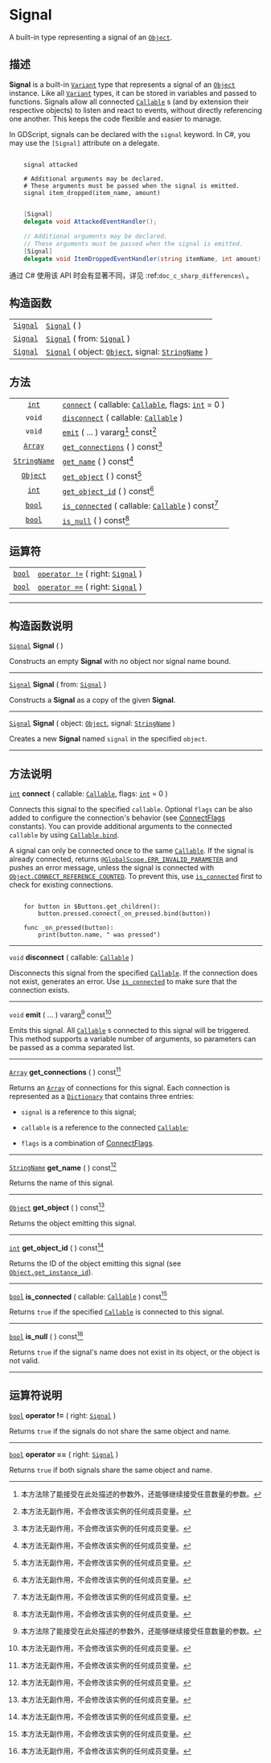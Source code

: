 <!-- ⚠ 请勿编辑本文件 ⚠ -->
<!-- 本文档使用脚本从 WeDot 引擎源码仓库生成。 -->
<!-- 生成脚本：https://github.com/WeDot-Engine/WeDot/tree/4.3/doc/tools/make_md.py； -->
<!-- 原文件：https://github.com/WeDot-Engine/WeDot/tree/4.3/doc/classes/Signal.xml。 -->

<div id="_class_signal"></div>

# Signal

A built-in type representing a signal of an [`Object`](class_object.md).

## 描述

**Signal** is a built-in [`Variant`](class_variant.md) type that represents a signal of an [`Object`](class_object.md) instance. Like all [`Variant`](class_variant.md) types, it can be stored in variables and passed to functions. Signals allow all connected [`Callable`](class_callable.md) s (and by extension their respective objects) to listen and react to events, without directly referencing one another. This keeps the code flexible and easier to manage.

In GDScript, signals can be declared with the `signal` keyword. In C#, you may use the `[Signal]` attribute on a delegate.



```gdscript

    signal attacked
    
    # Additional arguments may be declared.
    # These arguments must be passed when the signal is emitted.
    signal item_dropped(item_name, amount)
```

```csharp

    [Signal]
    delegate void AttackedEventHandler();
    
    // Additional arguments may be declared.
    // These arguments must be passed when the signal is emitted.
    [Signal]
    delegate void ItemDroppedEventHandler(string itemName, int amount);
```







通过 C# 使用该 API 时会有显著不同，详见 :ref:`doc_c_sharp_differences`\ 。

## 构造函数

|||
|:-:|:--|
| [`Signal`](class_signal.md) | [`Signal`](class_signal.md#class_signal_constructor_signal) ( )                                                                                  |
| [`Signal`](class_signal.md) | [`Signal`](class_signal.md#class_signal_constructor_signal) ( from: [`Signal`](class_signal.md) )                                                |
| [`Signal`](class_signal.md) | [`Signal`](class_signal.md#class_signal_constructor_signal) ( object: [`Object`](class_object.md), signal: [`StringName`](class_stringname.md) ) |

## 方法

|||
|:-:|:--|
| [`int`](class_int.md)               | [`connect`](class_signal.md#class_signal_method_connect) ( callable: [`Callable`](class_callable.md), flags: [`int`](class_int.md) = 0 ) |
| `void`                              | [`disconnect`](class_signal.md#class_signal_method_disconnect) ( callable: [`Callable`](class_callable.md) )                             |
| `void`                              | [`emit`](class_signal.md#class_signal_method_emit) ( ... ) vararg[^vararg] const[^const]                                                 |
| [`Array`](class_array.md)           | [`get_connections`](class_signal.md#class_signal_method_get_connections) ( ) const[^const]                                               |
| [`StringName`](class_stringname.md) | [`get_name`](class_signal.md#class_signal_method_get_name) ( ) const[^const]                                                             |
| [`Object`](class_object.md)         | [`get_object`](class_signal.md#class_signal_method_get_object) ( ) const[^const]                                                         |
| [`int`](class_int.md)               | [`get_object_id`](class_signal.md#class_signal_method_get_object_id) ( ) const[^const]                                                   |
| [`bool`](class_bool.md)             | [`is_connected`](class_signal.md#class_signal_method_is_connected) ( callable: [`Callable`](class_callable.md) ) const[^const]           |
| [`bool`](class_bool.md)             | [`is_null`](class_signal.md#class_signal_method_is_null) ( ) const[^const]                                                               |

## 运算符

|||
|:-:|:--|
| [`bool`](class_bool.md) | [`operator !=`](class_Signal.md#operator_neq_Signal) ( right: [`Signal`](class_signal.md) ) |
| [`bool`](class_bool.md) | [`operator ==`](class_Signal.md#operator_eq_Signal) ( right: [`Signal`](class_signal.md) )  |

<!-- rst-class:: classref-section-separator -->

---

## 构造函数说明

<div id="_class_signal_constructor_signal"></div>

[`Signal`](class_signal.md) **Signal** ( )<div id="class_signal_constructor_signal"></div>

Constructs an empty **Signal** with no object nor signal name bound.

<!-- rst-class:: classref-item-separator -->

---

[`Signal`](class_signal.md) **Signal** ( from: [`Signal`](class_signal.md) )

Constructs a **Signal** as a copy of the given **Signal**.

<!-- rst-class:: classref-item-separator -->

---

[`Signal`](class_signal.md) **Signal** ( object: [`Object`](class_object.md), signal: [`StringName`](class_stringname.md) )

Creates a new **Signal** named `signal` in the specified `object`.

<!-- rst-class:: classref-section-separator -->

---

## 方法说明

<div id="_class_signal_method_connect"></div>

[`int`](class_int.md) **connect** ( callable: [`Callable`](class_callable.md), flags: [`int`](class_int.md) = 0 )<div id="class_signal_method_connect"></div>

Connects this signal to the specified `callable`. Optional `flags` can be also added to configure the connection's behavior (see [ConnectFlags](#enum_object_connectflags) constants). You can provide additional arguments to the connected `callable` by using [`Callable.bind`](class_callable.md#class_callable_method_bind).

A signal can only be connected once to the same [`Callable`](class_callable.md). If the signal is already connected, returns [`@GlobalScope.ERR_INVALID_PARAMETER`](class_@globalscope.md#class_@globalscope_constant_err_invalid_parameter) and pushes an error message, unless the signal is connected with [`Object.CONNECT_REFERENCE_COUNTED`](class_object.md#class_object_constant_connect_reference_counted). To prevent this, use [`is_connected`](class_signal.md#class_signal_method_is_connected) first to check for existing connections.

```

    for button in $Buttons.get_children():
        button.pressed.connect(_on_pressed.bind(button))
    
    func _on_pressed(button):
        print(button.name, " was pressed")
```



<!-- rst-class:: classref-item-separator -->

---

<div id="_class_signal_method_disconnect"></div>

`void` **disconnect** ( callable: [`Callable`](class_callable.md) )<div id="class_signal_method_disconnect"></div>

Disconnects this signal from the specified [`Callable`](class_callable.md). If the connection does not exist, generates an error. Use [`is_connected`](class_signal.md#class_signal_method_is_connected) to make sure that the connection exists.

<!-- rst-class:: classref-item-separator -->

---

<div id="_class_signal_method_emit"></div>

`void` **emit** ( ... ) vararg[^vararg] const[^const]<div id="class_signal_method_emit"></div>

Emits this signal. All [`Callable`](class_callable.md) s connected to this signal will be triggered. This method supports a variable number of arguments, so parameters can be passed as a comma separated list.

<!-- rst-class:: classref-item-separator -->

---

<div id="_class_signal_method_get_connections"></div>

[`Array`](class_array.md) **get_connections** ( ) const[^const]<div id="class_signal_method_get_connections"></div>

Returns an [`Array`](class_array.md) of connections for this signal. Each connection is represented as a [`Dictionary`](class_dictionary.md) that contains three entries:

- `signal` is a reference to this signal;

- `callable` is a reference to the connected [`Callable`](class_callable.md);

- `flags` is a combination of [ConnectFlags](#enum_object_connectflags).

<!-- rst-class:: classref-item-separator -->

---

<div id="_class_signal_method_get_name"></div>

[`StringName`](class_stringname.md) **get_name** ( ) const[^const]<div id="class_signal_method_get_name"></div>

Returns the name of this signal.

<!-- rst-class:: classref-item-separator -->

---

<div id="_class_signal_method_get_object"></div>

[`Object`](class_object.md) **get_object** ( ) const[^const]<div id="class_signal_method_get_object"></div>

Returns the object emitting this signal.

<!-- rst-class:: classref-item-separator -->

---

<div id="_class_signal_method_get_object_id"></div>

[`int`](class_int.md) **get_object_id** ( ) const[^const]<div id="class_signal_method_get_object_id"></div>

Returns the ID of the object emitting this signal (see [`Object.get_instance_id`](class_object.md#class_object_method_get_instance_id)).

<!-- rst-class:: classref-item-separator -->

---

<div id="_class_signal_method_is_connected"></div>

[`bool`](class_bool.md) **is_connected** ( callable: [`Callable`](class_callable.md) ) const[^const]<div id="class_signal_method_is_connected"></div>

Returns `true` if the specified [`Callable`](class_callable.md) is connected to this signal.

<!-- rst-class:: classref-item-separator -->

---

<div id="_class_signal_method_is_null"></div>

[`bool`](class_bool.md) **is_null** ( ) const[^const]<div id="class_signal_method_is_null"></div>

Returns `true` if the signal's name does not exist in its object, or the object is not valid.

<!-- rst-class:: classref-section-separator -->

---

## 运算符说明

<div id="_class_signal_operator_neq_signal"></div>

[`bool`](class_bool.md) **operator !=** ( right: [`Signal`](class_signal.md) ) <div id="class_signal_operator_neq_signal"></div>

Returns `true` if the signals do not share the same object and name.

<!-- rst-class:: classref-item-separator -->

---

<div id="_class_signal_operator_eq_signal"></div>

[`bool`](class_bool.md) **operator ==** ( right: [`Signal`](class_signal.md) ) <div id="class_signal_operator_eq_signal"></div>

Returns `true` if both signals share the same object and name.

[^virtual]: 本方法通常需要用户覆盖才能生效。
[^const]: 本方法无副作用，不会修改该实例的任何成员变量。
[^vararg]: 本方法除了能接受在此处描述的参数外，还能够继续接受任意数量的参数。
[^constructor]: 本方法用于构造某个类型。
[^static]: 调用本方法无需实例，可直接使用类名进行调用。
[^operator]: 本方法描述的是使用本类型作为左操作数的有效运算符。
[^bitfield]: 这个值是由下列位标志构成位掩码的整数。
[^void]: 无返回值。
